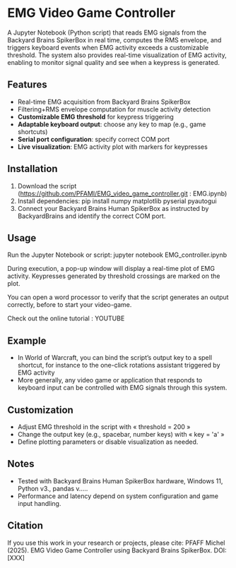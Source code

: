 # EMG Video Game Controller

A Jupyter Notebook (Python script) that reads EMG signals from the Backyard Brains SpikerBox in real time, computes the RMS envelope, and triggers keyboard events when EMG activity exceeds a customizable threshold. The system also provides real-time visualization of EMG activity, enabling to monitor signal quality and see when a keypress is generated.

## Features
- Real-time EMG acquisition from Backyard Brains SpikerBox  
- Filtering+RMS envelope computation for muscle activity detection  
- **Customizable EMG threshold** for keypress triggering  
- **Adaptable keyboard output**: choose any key to map (e.g., game shortcuts)  
- **Serial port configuration**: specify correct COM port  
- **Live visualization**: EMG activity plot with markers for keypresses  


## Installation

1. Download the script (https://github.com/PFAMI/EMG_video_game_controller.git : EMG.ipynb)
2. Install dependencies: pip install numpy matplotlib pyserial pyautogui
3. Connect your Backyard Brains Human SpikerBox as instructed by BackyardBrains and identify the correct COM port.

## Usage

Run the Jupyter Notebook or script: jupyter notebook EMG_controller.ipynb

During execution, a pop-up window will display a real-time plot of EMG activity. Keypresses generated by threshold crossings are marked on the plot.

You can open a word processor to verify that the script generates an output correctly, before to start your video-game.

Check out the online tutorial : YOUTUBE

## Example
* In World of Warcraft, you can bind the script’s output key to a spell shortcut, for instance to the one-click rotations assistant triggered by EMG activity
* More generally, any video game or application that responds to keyboard input can be controlled with EMG signals through this system.

## Customization
- Adjust EMG threshold in the script with « threshold = 200 »
- Change the output key (e.g., spacebar, number keys) with « key = 'a' »
- Define plotting parameters or disable visualization as needed.

## Notes
- Tested with Backyard Brains Human SpikerBox hardware, Windows 11, Python v3., pandas v….. 
- Performance and latency depend on system configuration and game input handling.

## Citation

If you use this work in your research or projects, please cite:
PFAFF Michel (2025). EMG Video Game Controller using Backyard Brains SpikerBox. DOI: [XXX]